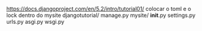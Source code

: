 https://docs.djangoproject.com/en/5.2/intro/tutorial01/
    colocar o toml e o lock dentro do mysite
        djangotutorial/
            manage.py
            mysite/
                __init__.py
                settings.py
                urls.py
                asgi.py
                wsgi.py